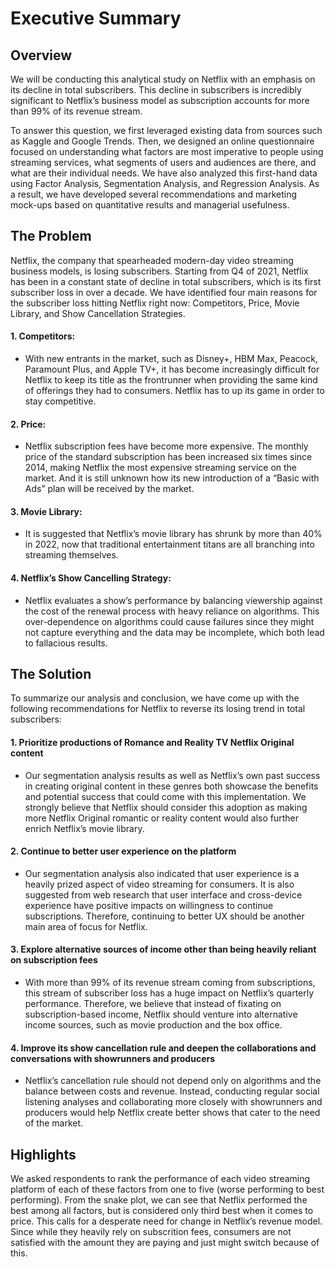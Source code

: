 # Executive Summary

## Overview 
We will be conducting this analytical study on Netflix with an emphasis on its decline in total subscribers. This decline in subscribers is incredibly significant to Netflix’s business model as subscription accounts for more than 99% of its revenue stream. 

To answer this question, we first leveraged existing data from sources such as Kaggle and Google Trends. Then, we designed an online questionnaire focused on understanding what factors are most imperative to people using streaming services, what segments of users and audiences are there, and what are their individual needs. We have also analyzed this first-hand data using Factor Analysis, Segmentation Analysis, and Regression Analysis. As a result, we have developed several recommendations and marketing mock-ups based on quantitative results and managerial usefulness.  
 
## The Problem
Netflix, the company that spearheaded modern-day video streaming business models, is losing subscribers. Starting from Q4 of 2021, Netflix has been in a constant state of decline in total subscribers, which is its first subscriber loss in over a decade. We have identified four main reasons for the subscriber loss hitting Netflix right now: Competitors, Price, Movie Library, and Show Cancellation Strategies.   
 #### 1.	Competitors: 
 - With new entrants in the market, such as Disney+, HBM Max, Peacock, Paramount Plus, and Apple TV+, it has become increasingly difficult for Netflix to keep its title as the frontrunner when providing the same kind of offerings they had to consumers. Netflix has to up its game in order to stay competitive. 
 #### 2.	Price: 
 - Netflix subscription fees have become more expensive. The monthly price of the standard subscription has been increased six times since 2014, making Netflix the most expensive streaming service on the market. And it is still unknown how its new introduction of a “Basic with Ads” plan will be received by the market. 
 #### 3.	Movie Library: 
 - It is suggested that Netflix’s movie library has shrunk by more than 40% in 2022, now that traditional entertainment titans are all branching into streaming themselves. 
 #### 4.	Netflix’s Show Cancelling Strategy:
 - Netflix evaluates a show’s performance by balancing viewership against the cost of the renewal process with heavy reliance on algorithms. This over-dependence on algorithms could cause failures since they might not capture everything and the data may be incomplete, which both lead to fallacious results.

## The Solution 
To summarize our analysis and conclusion, we have come up with the following recommendations for Netflix to reverse its losing trend in total subscribers: 
#### 1.	Prioritize productions of Romance and Reality TV Netflix Original content 
   - Our segmentation analysis results as well as Netflix’s own past success in creating original content in these genres both showcase the benefits and potential success that could come with this implementation. We strongly believe that Netflix should consider this adoption as making more Netflix Original romantic or reality content would also further enrich Netflix’s movie library.  
#### 2.	Continue to better user experience on the platform
   - Our segmentation analysis also indicated that user experience is a heavily prized aspect of video streaming for consumers. It is also suggested from web research that user interface and cross-device experience have positive impacts on willingness to continue subscriptions. Therefore, continuing to better UX should be another main area of focus for Netflix. 
#### 3.	Explore alternative sources of income other than being heavily reliant on subscription fees 
   - With more than 99% of its revenue stream coming from subscriptions, this stream of subscriber loss has a huge impact on Netflix’s quarterly performance. Therefore, we believe that instead of fixating on subscription-based income, Netflix should venture into alternative income sources, such as movie production and the box office.
#### 4.	Improve its show cancellation rule and deepen the collaborations and conversations with showrunners and producers 
   - Netflix’s cancellation rule should not depend only on algorithms and the balance between costs and revenue. Instead, conducting regular social listening analyses and collaborating more closely with showrunners and producers would help Netflix create better shows that cater to the need of the market. 

## Highlights 
We asked respondents to rank the performance of each video streaming platform of each of these factors from one to five (worse performing to best performing). From the snake plot, we can see that Netflix performed the best among all factors, but is considered only third best when it comes to price. This calls for a desperate need for change in Netflix’s revenue model. Since while they heavily rely on subscrition fees, consumers are not satisfied with the amount they are paying and just might switch because of this. 


